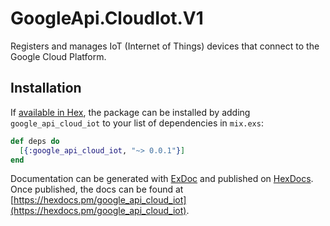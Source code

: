 # GoogleApi.CloudIot.V1

Registers and manages IoT (Internet of Things) devices that connect to the Google Cloud Platform. 

## Installation

If [available in Hex](https://hex.pm/docs/publish), the package can be installed
by adding `google_api_cloud_iot` to your list of dependencies in `mix.exs`:

```elixir
def deps do
  [{:google_api_cloud_iot, "~> 0.0.1"}]
end
```

Documentation can be generated with [ExDoc](https://github.com/elixir-lang/ex_doc)
and published on [HexDocs](https://hexdocs.pm). Once published, the docs can
be found at [https://hexdocs.pm/google_api_cloud_iot](https://hexdocs.pm/google_api_cloud_iot).

